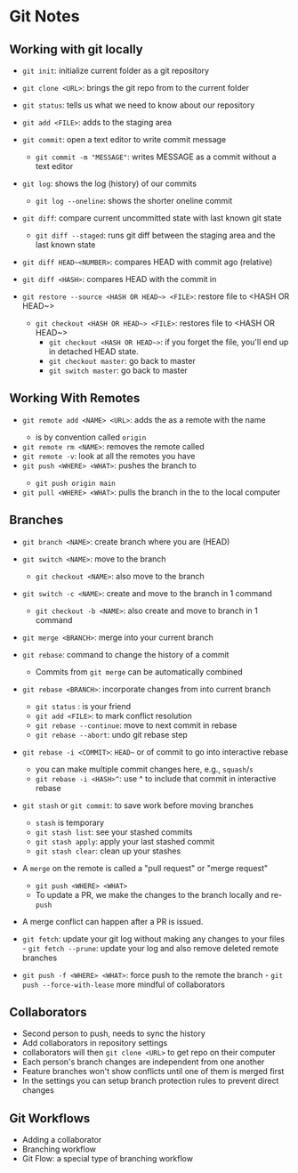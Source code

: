 # Git Notes

## Working with git locally

- `git init`: initialize current folder as a git repository
- `git clone <URL>`: brings the git repo from <URL> to the current folder
- `git status`: tells us what we need to know about our repository

- `git add <FILE>`: adds <FILE> to the staging area
- `git commit`: open a text editor to write commit message
  - `git commit -m "MESSAGE"`: writes MESSAGE as a commit without a text editor

- `git log`: shows the log (history) of our commits
  - `git log --oneline`: shows the shorter oneline commit

- `git diff`: compare current uncommitted state with last known git state
  - `git diff --staged`: runs git diff between the staging area and the last known state
- `git diff HEAD~<NUMBER>`: compares HEAD with commit <NUMBER> ago (relative)
- `git diff <HASH>`: compares HEAD with the commit in <HASH>

- `git restore --source <HASH OR HEAD~> <FILE>`: restore file to <HASH OR HEAD~>
  - `git checkout <HASH OR HEAD~> <FILE>`: restores file to <HASH OR HEAD~>
    - `git checkout <HASH OR HEAD~>`: if you forget the file, you'll end up in detached HEAD state.
    - `git checkout master`: go back to master
    - `git switch master`: go back to master

## Working With Remotes

- `git remote add <NAME> <URL>`: adds the <URL> as a remote with the name <NAME>
  - <NAME> is by convention called `origin`
- `git remote rm <NAME>`: removes the remote called <NAME>
- `git remote -v`: look at all the remotes you have
- `git push <WHERE> <WHAT>`: pushes the <WHAT> branch to <WHERE>
  - `git push origin main`
- `git pull <WHERE> <WHAT>`: pulls the <WHAT> branch in the <WHERE> to the local computer

## Branches

- `git branch <NAME>`: create branch <NAME> where you are (HEAD)
- `git switch <NAME>`: move to the branch <NAME>
  - `git checkout <NAME>`: also move to the branch <NAME>
- `git switch -c <NAME>`: create and move to the branch <NAME> in 1 command
  - `git checkout -b <NAME>`: also create and move to branch <NAME> in 1 command

- `git merge <BRANCH>`: merge <BRANCH> into your current branch
- `git rebase`: command to change the history of a commit
  - Commits from `git merge` can be automatically combined
- `git rebase <BRANCH>`: incorporate changes from <BRANCH> into current branch
  - `git status` : is your friend
  - `git add <FILE>`: to mark conflict resolution
  - `git rebase --continue`: move to next commit in rebase
  - `git rebase --abort`: undo git rebase step
- `git rebase -i <COMMIT>`: `HEAD~` or <HASH> of commit to go into interactive rebase
  - you can make multiple commit changes here, e.g., `squash`/`s`
  - `git rebase -i <HASH>^`: use ^ to include that commit in interactive rebase
- `git stash` or `git commit`: to save work before moving branches
  - `stash` is temporary
  - `git stash list`: see your stashed commits
  - `git stash apply`: apply your last stashed commit
  - `git stash clear`: clean up your stashes

- A `merge` on the remote is called a "pull request" or "merge request"
  - `git push <WHERE> <WHAT>`
  - To update a PR, we make the changes to the branch locally and re-`push`

- A merge conflict can happen after a PR is issued.
- `git fetch`: update your git log without making any changes to your files
        - `git fetch --prune`: update your log and also remove deleted remote branches

- `git push -f <WHERE> <WHAT>`: force push to the remote <WHERE> the branch <WHAT>
        - `git push --force-with-lease` <WHERE> <WHAT> more mindful of collaborators

## Collaborators

- Second person to push, needs to sync the history
- Add collaborators in repository settings
- collaborators will then `git clone <URL>` to get repo on their computer
- Each person's branch changes are independent from one another
- Feature branches won't show conflicts until one of them is merged first
- In the settings you can setup branch protection rules to prevent direct changes

## Git Workflows

- Adding a collaborator
- Branching workflow
- Git Flow: a special type of branching workflow
